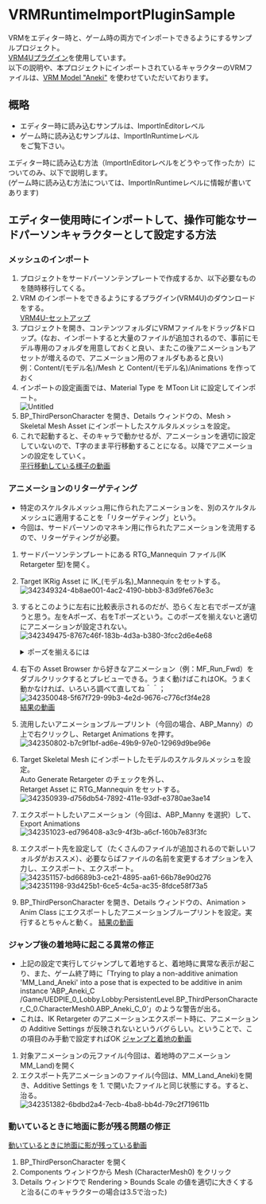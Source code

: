 # VRMRuntimeImportPluginSample

VRMをエディター時と、ゲーム時の両方でインポートできるようにするサンプルプロジェクト。  
[VRM4Uプラグイン](https://ruyo.github.io/VRM4U/01_quick-start/)を使用しています。  
以下の説明や、本プロジェクトにインポートされているキャラクターのVRMファイルは、[VRM Model "Aneki"](https://booth.pm/ja/items/3257189) を使わせていただいております。

## 概略
- エディター時に読み込むサンプルは、ImportInEditorレベル  
- ゲーム時に読み込むサンプルは、ImportInRuntimeレベル  
をご覧下さい。

エディター時に読み込む方法（ImportInEditorレベルをどうやって作ったか）についてのみ、以下で説明します。  
(ゲーム時に読み込む方法については、ImportInRuntimeレベルに情報が書いてあります)

## エディター使用時にインポートして、操作可能なサードパーソンキャラクターとして設定する方法

### メッシュのインポート
1. プロジェクトをサードパーソンテンプレートで作成するか、以下必要なものを随時移行してくる。
2. VRM のインポートをできるようにするプラグイン(VRM4U)のダウンロードをする。  
[VRM4U-セットアップ](https://ruyo.github.io/VRM4U/01_quick-start/)
3. プロジェクトを開き、コンテンツフォルダにVRMファイルをドラッグ&ドロップ。(なお、インポートすると大量のファイルが追加されるので、事前にモデル専用のフォルダを用意しておくと良い、またこの後アニメーションもアセットが増えるので、アニメーション用のフォルダもあると良い)  
例：Content/(モデル名)/Mesh と Content/(モデル名)/Animations を作っておく
4. インポートの設定画面では、Material Type を MToon Lit に設定してインポート。  
![Untitled](https://github.com/Udon-Tobira/VRMRunImpPlugSamp/assets/146440502/f2537002-c054-4177-85b4-5574249743e9)
5. BP_ThirdPersonCharacter を開き、Details ウィンドウの、Mesh > Skeletal Mesh Asset にインポートしたスケルタルメッシュを設定。
6. これで起動すると、そのキャラで動かせるが、アニメーションを適切に設定していないので、T字のまま平行移動することになる。以降でアニメーションの設定をしていく。  
[平行移動している様子の動画](https://github.com/Udon-Tobira/VRMRunImpPlugSamp/assets/146440502/965cc6d7-c431-4830-b94f-eb31f55dcde8)

### アニメーションのリターゲティング
- 特定のスケルタルメッシュ用に作られたアニメーションを、別のスケルタルメッシュに適用することを「リターゲティング」という。
- 今回は、サードパーソンのマネキン用に作られたアニメーションを流用するので、リターゲティングが必要。
1. サードパーソンテンプレートにある RTG_Mannequin ファイル(IK Retargeter 型)を開く。
2. Target IKRig Asset に IK_(モデル名)_Mannequin をセットする。  
![342349324-4b8ae001-4ac2-4190-bbb3-83d9fe676e3c](https://github.com/Udon-Tobira/VRMRunImpPlugSamp/assets/146440502/2d3b4785-00f8-4c5a-b7b9-f74736acdd2e)
3. するとこのように左右に比較表示されるのだが、恐らく左と右でポーズが違うと思う。左をAポーズ、右をTポーズという。このポーズを揃えないと適切にアニメーションが設定されない。  
    ![342349475-8767c46f-183b-4d3a-b380-3fcc2d6e4e68](https://github.com/Udon-Tobira/VRMRunImpPlugSamp/assets/146440502/e4a65cbf-8a6e-40b8-b269-a08f67ebe682)

    <details>
    <summary>ポーズを揃えるには</summary>

    1. 「Running Retarget」をクリックして、「Editing Retarget Pose」モードにする。  
    ![342349751-d45987f2-1715-45ab-bfb2-55268d39a9db](https://github.com/Udon-Tobira/VRMRunImpPlugSamp/assets/146440502/96402157-16c4-4b16-94e4-46e8824dab0d)
    2. 「Source」の設定で、Current Retarget Pose を「T Pose」に変更する。  
    ![342349769-ebe79543-fc01-4fc1-b542-b49f6447f155](https://github.com/Udon-Tobira/VRMRunImpPlugSamp/assets/146440502/4ed4fd32-710f-4ea4-b10e-174a04b78938)
    そしたら揃う  
    ![342349803-5245e991-68ea-4753-85e1-a87523d44280](https://github.com/Udon-Tobira/VRMRunImpPlugSamp/assets/146440502/236aa881-5a3c-470f-97fe-9d5c6b63db9d)
    </details>
4. 右下の Asset Browser から好きなアニメーション（例：MF_Run_Fwd）をダブルクリックするとプレビューできる。うまく動けばこれはOK。うまく動かなければ、いろいろ調べて直してね＾＾；  
![342350048-5f67f729-99b3-4e2d-9676-c776cf3f4e28](https://github.com/Udon-Tobira/VRMRunImpPlugSamp/assets/146440502/c8a69f1d-59da-40c7-bf00-5c1cddc5d842)  
[結果の動画](https://github.com/Udon-Tobira/VRMRunImpPlugSamp/assets/146440502/6b76c94b-3910-46c1-9771-2531a7185dec)
5. 流用したいアニメーションブループリント（今回の場合、ABP_Manny）の上で右クリックし、Retarget Animations を押す。  
![342350802-b7c9f1bf-ad6e-49b9-97e0-12969d9be96e](https://github.com/Udon-Tobira/VRMRunImpPlugSamp/assets/146440502/803c0cbd-5c98-4217-950e-6e0dc0205f7f)
6. Target Skeletal Mesh にインポートしたモデルのスケルタルメッシュを設定。    
Auto Generate Retargeter のチェックを外し、  
Retarget Asset に RTG_Mannequin をセットする。  
![342350939-d756db54-7892-411e-93df-e3780ae3ae14](https://github.com/Udon-Tobira/VRMRunImpPlugSamp/assets/146440502/fd70f9d4-22f9-4a6e-bbff-a137f4db9415)
7. エクスポートしたいアニメーション（今回は、ABP_Manny を選択）して、Export Animations  
![342351023-ed796408-a3c9-4f3b-a6cf-160b7e83f3fc](https://github.com/Udon-Tobira/VRMRunImpPlugSamp/assets/146440502/0a5619b5-7d81-4b25-99ce-37bcf6e1d9ee)
8. エクスポート先を設定して（たくさんのファイルが追加されるので新しいフォルダがおススメ）、必要ならばファイルの名前を変更するオプションを入力し、エクスポート、エクスポート。  
![342351157-bd6689b3-ce21-4895-aa61-66b78e90d276](https://github.com/Udon-Tobira/VRMRunImpPlugSamp/assets/146440502/1dbb9a00-c741-4bf9-ba0e-546024912e2f)  
![342351198-93d425b1-6ce5-4c5a-ac35-8fdce58f73a5](https://github.com/Udon-Tobira/VRMRunImpPlugSamp/assets/146440502/d38aa06e-aa2c-43f9-921a-36d19b8143af)
9. BP_ThirdPersonCharacter を開き、Details ウィンドウの、Animation > Anim Class にエクスポートしたアニメーションブループリントを設定。実行するとちゃんと動く。
[結果の動画](https://github.com/Udon-Tobira/VRMRunImpPlugSamp/assets/146440502/d4c29060-6579-4978-bd3f-481bf9dc38b4)

### ジャンプ後の着地時に起こる異常の修正

- 上記の設定で実行してジャンプして着地すると、着地時に異常な表示が起こり、また、ゲーム終了時に「Trying to play a non-additive animation 'MM_Land_Aneki' into a pose that is expected to be additive in anim instance 'ABP_Aneki_C /Game/UEDPIE_0_Lobby.Lobby:PersistentLevel.BP_ThirdPersonCharacter_C_0.CharacterMesh0.ABP_Aneki_C_0’」のような警告が出る。
- これは、IK Retargeter のアニメーションエクスポート時に、アニメーションの Additive Settings が反映されないというバグらしい。ということで、この項目のみ手動で設定すればOK
[ジャンプと着地の動画](https://github.com/Udon-Tobira/VRMRunImpPlugSamp/assets/146440502/c148c8de-16c4-44eb-9828-bda1d6612d65)

1. 対象アニメーションの元ファイル(今回は、着地時のアニメーション MM_Land)を開く
2. エクスポート先アニメーションのファイル(今回は、MM_Land_Aneki)を開き、Additive Settings を 1. で開いたファイルと同じ状態にする。すると、治る。  
![342351382-6bdbd2a4-7ecb-4ba8-bb4d-79c2f719611b](https://github.com/Udon-Tobira/VRMRunImpPlugSamp/assets/146440502/84c1f1c1-5e26-439a-9f54-8b922367be99)

### 動いているときに地面に影が残る問題の修正
[動いているときに地面に影が残っている動画](https://github.com/Udon-Tobira/VRMRunImpPlugSamp/assets/146440502/73d6d1f0-8f27-497f-b648-b4557b39beb2)

1. BP_ThirdPersonCharacter を開く
2. Components ウィンドウから Mesh (CharacterMesh0) をクリック
3. Details ウィンドウで Rendering > Bounds Scale の値を適切に大きくすると治る(このキャラクターの場合は3.5で治った)
